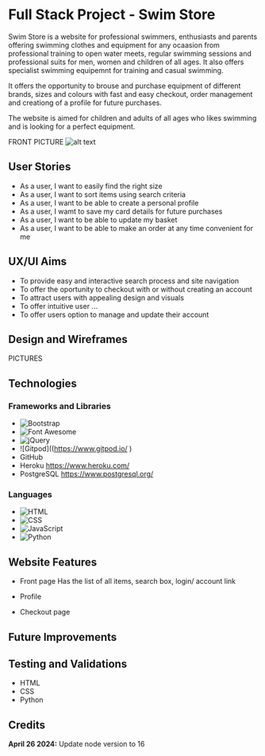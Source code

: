 # Full Stack Project - Swim Store

Swim Store is a website for professional swimmers, enthusiasts and parents offering swimming clothes and equipment for any ocaasion from professional training to open water meets, regular swimming sessions and professional suits for men, women and children of all ages. It also offers specialist swimming equipemnt for training and casual swimming.

It offers the opportunity to brouse and purchase equipment of different brands, sizes and colours with fast and easy checkout, order management and creationg of a profile for future purchases. 

The website is aimed for children and adults of all ages who likes swimming and is looking for a perfect equipment. 

FRONT PICTURE 
  ![alt text](link)

## User Stories 
 - As a user, I want to easily find the right size
 - As a user, I want to sort items using search criteria
 - As a user, I want to be able to create a personal profile
 - As a user, I wamt to save my card details for future purchases
 - As a user, I want to be able to update my basket
 - As a user, I want to be able to make an order at any time convenient for me

## UX/UI Aims 
- To provide easy and interactive search process and site navigation
- To offer the oportunity to checkout with or without creating an account
- To attract users with appealing design and visuals
- To offer intuitive user ...
- To offer users option to manage and update their account

## Design and Wireframes 
PICTURES

## Technologies 
### Frameworks and Libraries 
- ![Bootstrap](https://getbootstrap.com/)
- ![Font Awesome](https://fontawesome.com/)
- ![jQuery](https://jquery.com/)
- ![Gitpod]((https://www.gitpod.io/ )
- GitHub
- Heroku https://www.heroku.com/
- PostgreSQL https://www.postgresql.org/

### Languages 
- ![HTML](https://www.w3schools.com/html/)
- ![CSS](https://www.w3schools.com/css/)
- ![JavaScript](https://www.javascript.com/)
- ![Python](https://www.python.org/)

## Website Features
 - Front page
Has the list of all items, search box, login/ account link

 - Profile

 - Checkout page 

## Future Improvements



## Testing and Validations
 - HTML
 - CSS
 - Python

## Credits




**April 26 2024:** Update node version to 16


